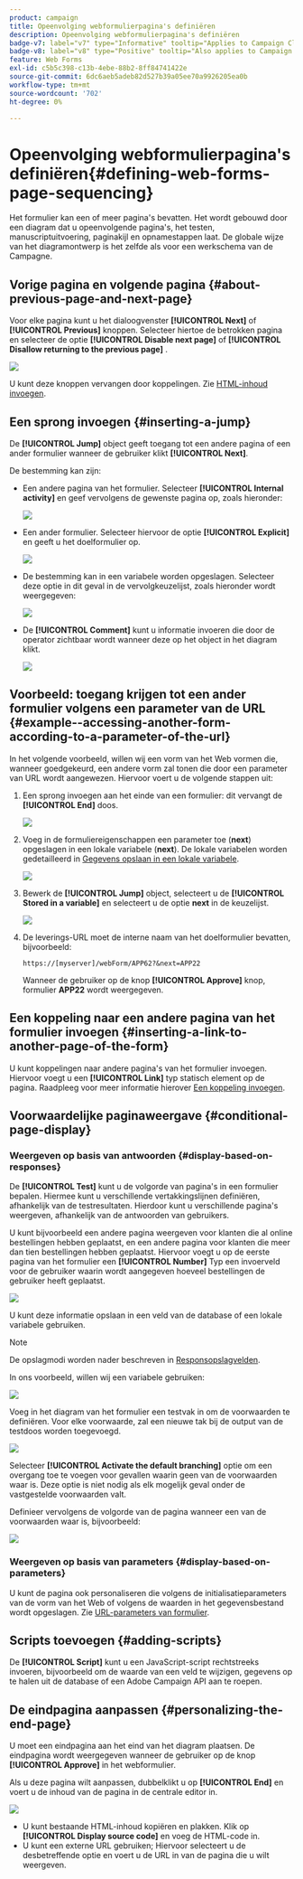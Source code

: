 ```yaml
---
product: campaign
title: Opeenvolging webformulierpagina's definiëren
description: Opeenvolging webformulierpagina's definiëren
badge-v7: label="v7" type="Informative" tooltip="Applies to Campaign Classic v7"
badge-v8: label="v8" type="Positive" tooltip="Also applies to Campaign v8"
feature: Web Forms
exl-id: c5b5c398-c13b-4ebe-88b2-8ff84741422e
source-git-commit: 6dc6aeb5adeb82d527b39a05ee70a9926205ea0b
workflow-type: tm+mt
source-wordcount: '702'
ht-degree: 0%

---
```


# Opeenvolging webformulierpagina&#39;s definiëren{#defining-web-forms-page-sequencing}



Het formulier kan een of meer pagina&#39;s bevatten. Het wordt gebouwd door een diagram dat u opeenvolgende pagina&#39;s, het testen, manuscriptuitvoering, paginakijl en opnamestappen laat. De globale wijze van het diagramontwerp is het zelfde als voor een werkschema van de Campagne.

## Vorige pagina en volgende pagina {#about-previous-page-and-next-page}

Voor elke pagina kunt u het dialoogvenster **[!UICONTROL Next]** of **[!UICONTROL Previous]** knoppen. Selecteer hiertoe de betrokken pagina en selecteer de optie **[!UICONTROL Disable next page]** of **[!UICONTROL Disallow returning to the previous page]** .

![](assets/s_ncs_admin_survey_no_next_page.png)

U kunt deze knoppen vervangen door koppelingen. Zie [HTML-inhoud invoegen](static-elements-in-a-web-form.md#inserting-html-content).

## Een sprong invoegen {#inserting-a-jump}

De **[!UICONTROL Jump]** object geeft toegang tot een andere pagina of een ander formulier wanneer de gebruiker klikt **[!UICONTROL Next]**.

De bestemming kan zijn:

* Een andere pagina van het formulier. Selecteer **[!UICONTROL Internal activity]** en geef vervolgens de gewenste pagina op, zoals hieronder:

   ![](assets/s_ncs_admin_jump_param1.png)

* Een ander formulier. Selecteer hiervoor de optie **[!UICONTROL Explicit]** en geeft u het doelformulier op.

   ![](assets/s_ncs_admin_jump_param2.png)

* De bestemming kan in een variabele worden opgeslagen. Selecteer deze optie in dit geval in de vervolgkeuzelijst, zoals hieronder wordt weergegeven:

   ![](assets/s_ncs_admin_jump_param3.png)

* De **[!UICONTROL Comment]** kunt u informatie invoeren die door de operator zichtbaar wordt wanneer deze op het object in het diagram klikt.

   ![](assets/s_ncs_admin_survey_jump_comment.png)

## Voorbeeld: toegang krijgen tot een ander formulier volgens een parameter van de URL {#example--accessing-another-form-according-to-a-parameter-of-the-url}

In het volgende voorbeeld, willen wij een vorm van het Web vormen die, wanneer goedgekeurd, een andere vorm zal tonen die door een parameter van URL wordt aangewezen. Hiervoor voert u de volgende stappen uit:

1. Een sprong invoegen aan het einde van een formulier: dit vervangt de **[!UICONTROL End]** doos.

   ![](assets/s_ncs_admin_survey_jump_sample1.png)

1. Voeg in de formuliereigenschappen een parameter toe (**next**) opgeslagen in een lokale variabele (**next**). De lokale variabelen worden gedetailleerd in [Gegevens opslaan in een lokale variabele](web-forms-answers.md#storing-data-in-a-local-variable).

   ![](assets/s_ncs_admin_survey_jump_sample2.png)

1. Bewerk de **[!UICONTROL Jump]** object, selecteert u de **[!UICONTROL Stored in a variable]** en selecteert u de optie **next** in de keuzelijst.

   ![](assets/s_ncs_admin_survey_jump_sample3.png)

1. De leverings-URL moet de interne naam van het doelformulier bevatten, bijvoorbeeld:

   ```
   https://[myserver]/webForm/APP62?&next=APP22
   ```

   Wanneer de gebruiker op de knop **[!UICONTROL Approve]** knop, formulier **APP22** wordt weergegeven.

## Een koppeling naar een andere pagina van het formulier invoegen {#inserting-a-link-to-another-page-of-the-form}

U kunt koppelingen naar andere pagina&#39;s van het formulier invoegen. Hiervoor voegt u een **[!UICONTROL Link]** typ statisch element op de pagina. Raadpleeg voor meer informatie hierover [Een koppeling invoegen](static-elements-in-a-web-form.md#inserting-a-link).

## Voorwaardelijke paginaweergave {#conditional-page-display}

### Weergeven op basis van antwoorden {#display-based-on-responses}

De **[!UICONTROL Test]** kunt u de volgorde van pagina&#39;s in een formulier bepalen. Hiermee kunt u verschillende vertakkingslijnen definiëren, afhankelijk van de testresultaten. Hierdoor kunt u verschillende pagina&#39;s weergeven, afhankelijk van de antwoorden van gebruikers.

U kunt bijvoorbeeld een andere pagina weergeven voor klanten die al online bestellingen hebben geplaatst, en een andere pagina voor klanten die meer dan tien bestellingen hebben geplaatst. Hiervoor voegt u op de eerste pagina van het formulier een **[!UICONTROL Number]** Typ een invoerveld voor de gebruiker waarin wordt aangegeven hoeveel bestellingen de gebruiker heeft geplaatst.

![](assets/s_ncs_admin_survey_test_ex0.png)

U kunt deze informatie opslaan in een veld van de database of een lokale variabele gebruiken.

>[!NOTE]
>
>De opslagmodi worden nader beschreven in [Responsopslagvelden](web-forms-answers.md#response-storage-fields).

In ons voorbeeld, willen wij een variabele gebruiken:

![](assets/s_ncs_admin_survey_test_ex1.png)

Voeg in het diagram van het formulier een testvak in om de voorwaarden te definiëren. Voor elke voorwaarde, zal een nieuwe tak bij de output van de testdoos worden toegevoegd.

![](assets/s_ncs_admin_survey_test_ex2.png)

Selecteer **[!UICONTROL Activate the default branching]** optie om een overgang toe te voegen voor gevallen waarin geen van de voorwaarden waar is. Deze optie is niet nodig als elk mogelijk geval onder de vastgestelde voorwaarden valt.

Definieer vervolgens de volgorde van de pagina wanneer een van de voorwaarden waar is, bijvoorbeeld:

![](assets/s_ncs_admin_survey_test_ex3.png)

### Weergeven op basis van parameters {#display-based-on-parameters}

U kunt de pagina ook personaliseren die volgens de initialisatieparameters van de vorm van het Web of volgens de waarden in het gegevensbestand wordt opgeslagen. Zie [URL-parameters van formulier](defining-web-forms-properties.md#form-url-parameters).

## Scripts toevoegen {#adding-scripts}

De **[!UICONTROL Script]** kunt u een JavaScript-script rechtstreeks invoeren, bijvoorbeeld om de waarde van een veld te wijzigen, gegevens op te halen uit de database of een Adobe Campaign API aan te roepen.

## De eindpagina aanpassen {#personalizing-the-end-page}

U moet een eindpagina aan het eind van het diagram plaatsen. De eindpagina wordt weergegeven wanneer de gebruiker op de knop **[!UICONTROL Approve]** in het webformulier.

Als u deze pagina wilt aanpassen, dubbelklikt u op **[!UICONTROL End]** en voert u de inhoud van de pagina in de centrale editor in.

![](assets/s_ncs_admin_survey_end_page_edit.png)

* U kunt bestaande HTML-inhoud kopiëren en plakken. Klik op **[!UICONTROL Display source code]** en voeg de HTML-code in.
* U kunt een externe URL gebruiken; Hiervoor selecteert u de desbetreffende optie en voert u de URL in van de pagina die u wilt weergeven.

